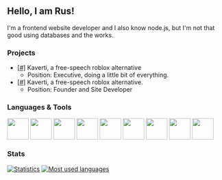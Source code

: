 ## Hello, I am Rus!

I'm a frontend website developer and I also know node.js, but I'm not that good using databases and the works.

### Projects
- [[#]](https://kaverti.com) Kaverti, a free-speech roblox alternative
   - Position: Executive, doing a little bit of everything.
- [[#]](https://tetretalk.com) Kaverti, a free-speech roblox alternative.
   - Position: Founder and Site Developer

### Languages & Tools

<a><img align="center" height="50" src="https://seeklogo.com/images/J/javascript-js-logo-2949701702-seeklogo.com.png"></a>
<a><img align="center" height="50" src="https://upload.wikimedia.org/wikipedia/commons/thumb/6/61/HTML5_logo_and_wordmark.svg/120px-HTML5_logo_and_wordmark.svg.png"></a>
<a><img align="center" height="50" src="https://upload.wikimedia.org/wikipedia/commons/thumb/d/d5/CSS3_logo_and_wordmark.svg/1200px-CSS3_logo_and_wordmark.svg.png"></a>
<a><img align="center" height="50" src="https://seeklogo.com/images/V/vuejs-logo-17D586B587-seeklogo.com.png"></a>
<a><img align="center" height="50" src="https://seeklogo.com/images/V/vuetify-logo-3BCF73C928-seeklogo.com.png"></a>
<a><img align="center" height="50" src="https://seeklogo.com/images/N/nodejs-logo-FBE122E377-seeklogo.com.png"></a> 
<a><img align="center" height="50" src="https://upload.wikimedia.org/wikipedia/commons/6/64/Expressjs.png"></a> 
<a><img align="center" height="50" src="https://cdn.glitch.com/project-avatar/6af25185-21ca-409e-856b-85e42493af1b.png?2018-08-15T15:12:02.909Z"></a> 
<a><img align="center" height="50" src="https://res-3.cloudinary.com/crunchbase-production/image/upload/c_lpad,h_256,w_256,f_auto,q_auto:eco/v1478792253/gnlwek2zwhq369yryrzv.jpg"></a> 

### Stats
[![Statistics](https://github-readme-stats.vercel.app/api?username=UntrustableRus)](https://github.com/anuraghazra/github-readme-stats)
[![Most used languages](https://github-readme-stats.vercel.app/api/top-langs/?username=UntrustableRus&layout=compact)](https://github.com/anuraghazra/github-readme-stats)
